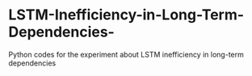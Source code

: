 # LSTM-Inefficiency-in-Long-Term-Dependencies-
Python codes for the experiment about LSTM inefficiency in long-term dependencies
